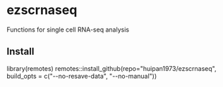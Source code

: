 # ezscrnaseq
Functions for single cell RNA-seq analysis

## Install
library(remotes)
remotes::install_github(repo="huipan1973/ezscrnaseq", build_opts = c("--no-resave-data", "--no-manual"))

